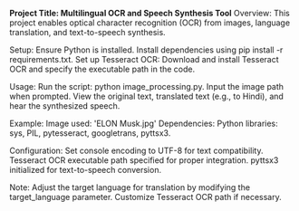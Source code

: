 **Project Title: Multilingual OCR and Speech Synthesis Tool**
Overview:
This project enables optical character recognition (OCR) from images, language translation, and text-to-speech synthesis.

Setup:
Ensure Python is installed.
Install dependencies using pip install -r requirements.txt.
Set up Tesseract OCR: Download and install Tesseract OCR and specify the executable path in the code.

Usage:
Run the script: python image_processing.py.
Input the image path when prompted.
View the original text, translated text (e.g., to Hindi), and hear the synthesized speech.

Example:
Image used: 'ELON Musk.jpg'
Dependencies:
Python libraries: sys, PIL, pytesseract, googletrans, pyttsx3.

Configuration:
Set console encoding to UTF-8 for text compatibility.
Tesseract OCR executable path specified for proper integration.
pyttsx3 initialized for text-to-speech conversion.

Note:
Adjust the target language for translation by modifying the target_language parameter.
Customize Tesseract OCR path if necessary.
